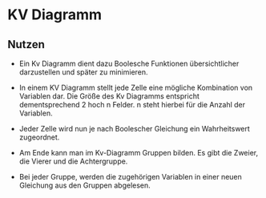 # KV Diagramm

## Nutzen

+ Ein Kv Diagramm dient dazu Boolesche Funktionen übersichtlicher darzustellen und später zu minimieren.

+ In einem KV Diagramm stellt jede Zelle eine mögliche Kombination von Variablen dar. Die Größe des Kv Diagramms entspricht dementsprechend 2 hoch n Felder. n steht hierbei für die Anzahl der Variablen.

+ Jeder Zelle wird nun je nach Boolescher Gleichung ein Wahrheitswert zugeordnet.

+ Am Ende kann man im Kv-Diagramm Gruppen bilden.
Es gibt die Zweier, die Vierer und die Achtergruppe.

+ Bei jeder Gruppe, werden die zugehörigen Variablen in einer neuen Gleichung aus den Gruppen abgelesen.